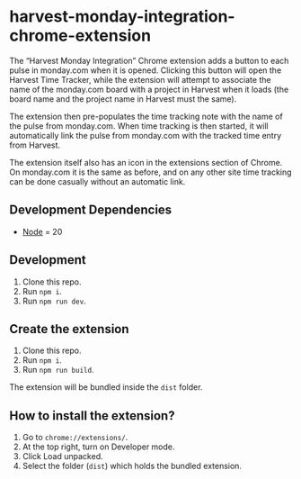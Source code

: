 # harvest-monday-integration-chrome-extension

The “Harvest Monday Integration” Chrome extension adds a button to each pulse in monday.com when it is opened. Clicking this button will open the Harvest Time Tracker, while the extension will attempt to associate the name of the monday.com board with a project in Harvest when it loads (the board name and the project name in Harvest must the same).

The extension then pre-populates the time tracking note with the name of the pulse from monday.com. When time tracking is then started, it will automatically link the pulse from monday.com with the tracked time entry from Harvest.

The extension itself also has an icon in the extensions section of Chrome. On monday.com it is the same as before, and on any other site time tracking can be done casually without an automatic link.

## Development Dependencies

* [Node](https://nodejs.org/en/) = 20

## Development

1. Clone this repo.
2. Run `npm i`.
3. Run `npm run dev`.

## Create the extension

1. Clone this repo.
2. Run `npm i`.
3. Run `npm run build`.

The extension will be bundled inside the `dist` folder.

## How to install the extension?

1. Go to `chrome://extensions/`.
2. At the top right, turn on Developer mode.
3. Click Load unpacked.
4. Select the folder (`dist`) which holds the bundled extension.
